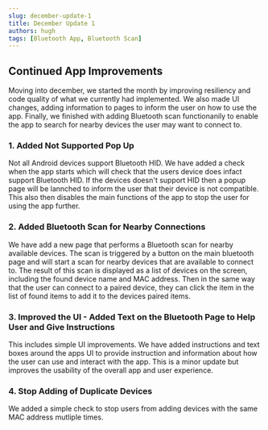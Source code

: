 ```yaml
---
slug: december-update-1
title: December Update 1
authors: hugh
tags: [Bluetooth App, Bluetooth Scan]
---
```


## Continued App Improvements

Moving into december, we started the month by improving resiliency and code quality of what we currently had implemented. We also made UI changes, adding information to pages to inform the user on how to use the app. Finally, we finished with adding Bluetooth scan functionanily to enable the app to search for nearby devices the user may want to connect to.

### 1. Added Not Supported Pop Up

Not all Android devices support Bluetooth HID. We have added a check when the app starts which will check that the users device does infact support Bluetooth HID. If the devices doesn't support HID then a popup page will be lannched to inform the user that their device is not compatible. This also then disables the main functions of the app to stop the user for using the app further.

### 2. Added Bluetooth Scan for Nearby Connections

We have add a new page that performs a Bluetooth scan for nearby available devices. The scan is triggered by a button on the main bluetooth page and will start a scan for nearby devices that are available to connect to. The result of this scan is displayed as a list of devices on the screen, including the found device name and MAC address. Then in the same way that the user can connect to a paired device, they can click the item in the list of found items to add it to the devices paired items.

### 3. Improved the UI - Added Text on the Bluetooth Page to Help User and Give Instructions

This includes simple UI improvements. We have added instructions and text boxes around the apps UI to provide instruction and information about how the user can use and interact with the app. This is a minor update but improves the usability of the overall app and user experience.

### 4. Stop Adding of Duplicate Devices

We added a simple check to stop users from adding devices with the same MAC address mutliple times.
